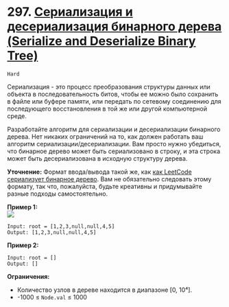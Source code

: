 # 297. [Сериализация и десериализация бинарного дерева (Serialize and Deserialize Binary Tree)]()

`Hard`

Сериализация - это процесс преобразования структуры данных или объекта в последовательность битов, чтобы ее можно было сохранить в файле или буфере памяти, или передать по сетевому соединению для последующего восстановления в той же или другой компьютерной среде.

Разработайте алгоритм для сериализации и десериализации бинарного дерева. Нет никаких ограничений на то, как должен работать ваш алгоритм сериализации/десериализации. Вам просто нужно убедиться, что бинарное дерево может быть сериализовано в строку, и эта строка может быть десериализована в исходную структуру дерева.

**Уточнение:** Формат ввода/вывода такой же, как [как LeetCode сериализует бинарное дерево](https://support.leetcode.com/hc/en-us/articles/32442719377939-How-to-create-test-cases-on-LeetCode#h_01J5EGREAW3NAEJ14XC07GRW1A). Вам не обязательно следовать этому формату, так что, пожалуйста, будьте креативны и придумывайте разные подходы самостоятельно.

**Пример 1:**\
![](https://assets.leetcode.com/uploads/2020/09/15/serdeser.jpg)
```
Input: root = [1,2,3,null,null,4,5]
Output: [1,2,3,null,null,4,5]
```

**Пример 2:**
```
Input: root = []
Output: []
```

**Ограничения:**

*   Количество узлов в дереве находится в диапазоне [0, 10⁴].
*   -1000 ≤ `Node.val` ≤ 1000
```